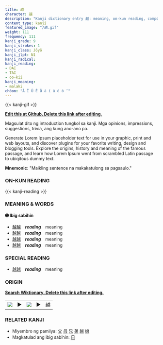 ```yaml
---
title: 越
character: 越
description: "Kanji dictionary entry 越: meaning, on-kun reading, compounds, origin, related kanji"
content_type: kanji
featured_image: "/越.gif"
weight: 111
frequency: 111
kanji_grade: 9
kanji_strokes: 1
kanji_class: Jōyō
kanji_jlpt: N1
kanji_radical: 
kanji_reading: 
- DAI
- TAI
- oo-kii
kanji_meaning:
- malaki
chōon: "Ā Ī Ū Ē Ō ā ī ū ē ō ’"
---
```

[//]: # (Don't edit the line below. Kanji animated GIF code is automatically generated.)
{{< kanji-gif >}}

[//]: # (Edit below this line.)

**[Edit this at Github. Delete this link after editing.](https://github.com/tim0g/tim/tree/main/content/kanji/越/index.md)**

Magsulat dito ng introduction tungkol sa kanji. Mga opinions, impressions, suggestions, trivia, ang kung ano-ano pa.

Generate Lorem Ipsum placeholder text for use in your graphic, print and web layouts, and discover plugins for your favorite writing, design and blogging tools. Explore the origins, history and meaning of the famous passage, and learn how Lorem Ipsum went from scrambled Latin passage to ubiqitous dummy text.
 
**Mnemonic:** "Maikling sentence na makakatulong sa pagsaulo."

### ON-KUN READING

[//]: # (Don't edit the line below. ON-KUN READING code is automatically generated.)
{{< kanji-reading >}}

### MEANING & WORDS

#### ➊ **Ibig sabihin**
  - [越](../越)[越](../越)　***reading***　meaning
  - [越](../越)[越](../越)　***reading***　meaning
  - [越](../越)[越](../越)　***reading***　meaning
  - [越](../越)[越](../越)　***reading***　meaning

### SPECIAL READING
  - [越](../越)[越](../越)　***reading***　meaning

### ORIGIN

**[Search Wiktionary. Delete this link after editing.](https://wiktionary.org/wiki/越)**
<table class="kanji-table"><tr><td>
<img src="60px-越-bronze.svg.png">
</td><td>▶</td><td>
<img src="60px-越-oracle.svg.png">
</td><td>▶</td>
<td class="kanji-origin">越</td>
</tr></table>

### RELATED KANJI
- Miyembro ng pamilya: [父](../父) [母](../母) [兄](../兄) [弟](../弟) [越](../越) [娘](../娘)
- Magkatulad ang ibig sabihin: [日](../日)
